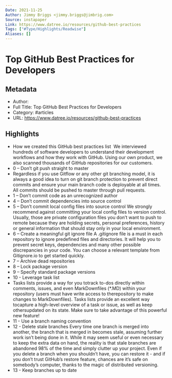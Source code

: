 ```yaml
---
Date: 2021-11-25
Author: Jimmy Briggs <jimmy.briggs@jimbrig.com>
Source: instapaper
Link: https://www.datree.io/resources/github-best-practices
Tags: ["#Type/Highlights/Readwise"]
Aliases: []
---
```

# Top GitHub Best Practices for Developers

## Metadata
- Author: 
- Full Title: Top GitHub Best Practices for Developers
- Category: #articles
- URL: https://www.datree.io/resources/github-best-practices

## Highlights
- How we created this GitHub best practices list
  ‍
  We interviewed hundreds of software developers to understand their development workflows and how they work with GitHub. Using our own product, we also scanned thousands of GitHub repositories for our customers.
- 0 – Don’t git push straight to master
- Regardless if you use Gitflow or any other git branching model, it is always a good idea to turn on git branch protection to prevent direct commits and ensure your main branch code is deployable at all times. All commits should be pushed to master through pull requests.
- 1 – Don’t commit code as an unrecognized author
- 4 – Don’t commit dependencies into source control
- 5 – Don’t commit local config files into source control
  We strongly recommend against committing your local config files to version control. Usually, those are private configuration files you don’t want to push to remote because they are holding secrets, personal preferences, history or general information that should stay only in your local environment.
- 6 – Create a meaningful git ignore file
  A .gitignore file is a must in each repository to ignore predefined files and directories. It will help you to prevent secret keys, dependencies and many other possible discrepancies in your code. You can choose a relevant template from Gitignore.io to get started quickly.
- 7 – Archive dead repositories
- 8 – Lock package version
- 9 – Specify standard package versions
- 10 - Leverage task list
- Tasks lists provide a way for you totrack to-dos directly within comments, issues, and even MarkDownfiles (*.MD) within your repository (users must have write access to therepository to make changes to MarkDownfiles).
  Tasks lists provide an excellent way tocapture a high-level overview of a task or issue, as well as keep othersupdated on its state. Make sure to take advantage of this powerful new feature!
- 11 - Use a branch naming convention
- 12 - Delete stale branches
  Every time one branch is merged into another, the branch that is merged in becomes stale, assuming further work isn’t being done in it.
  While it may seem useful or even necessary to keep the extra data on hand, the reality is that stale branches are abandoned 98% of the time and simply clutter up your project.
  Even if you delete a branch when you shouldn’t have, you can restore it - and if you don’t trust GitHub’s restore feature, chances are it’s safe on somebody’s computer, thanks to the magic of distributed versioning.
- 13 - Keep branches up to date
